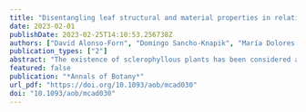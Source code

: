 ```yaml
---
title: "Disentangling leaf structural and material properties in relation to their anatomical and chemical compositional traits in oaks (Quercus L.)"
date: 2023-02-01
publishDate: 2023-02-25T14:10:53.256738Z
authors: ["David Alonso-Forn", "Domingo Sancho-Knapik", "María Dolores Fariñas", "Miquel Nadal", "Rubén Martín-Sánchez", "Juan Pedro Ferrio", "Víctor Resco de Dios", "José Javier Peguero-Pina", "Yusuke Onoda", "Jeannine Cavender-Bares", "Tomás Gómez Álvarez Arenas", "Eustaquio Gil-Pelegrín"]
publication_types: ["2"]
abstract: "The existence of sclerophyllous plants has been considered an adaptive strategy against different environmental stresses. As it literally means \"hard-leaved\", it is essential to quantify the leaf mechanical properties to understand sclerophylly. However, the relative importance of each leaf trait on mechanical properties is not yet well established.Genus Quercus is an excellent system to shed light on this since it minimizes phylogenetic variation while having a wide variation in sclerophylly. Thus, leaf anatomical traits and cell wall composition were measured, analyzing their relationship with LMA and leaf mechanical properties in a set of 25 oak species.The upper epidermis outer wall had a strong and direct contribution to the leaf mechanical strength. Moreover, cellulose plays a critical role in increasing leaf strength and toughness. The PCA plot based on leaf trait values clearly separated Quercus species into two groups corresponding to evergreen and deciduous species.Sclerophyllous Quercus species are tougher and stronger due to their thicker epidermis outer wall and/or higher cellulose concentration. Furthermore, section Ilex species share common traits regardless of they occupy quite different climates. In addition, evergreen species living in Mediterranean-type climates share common leaf traits irrespective of their different phylogenetic origin."
featured: false
publication: "*Annals of Botany*"
url_pdf: "https://doi.org/10.1093/aob/mcad030"
doi: "10.1093/aob/mcad030"
---
```


